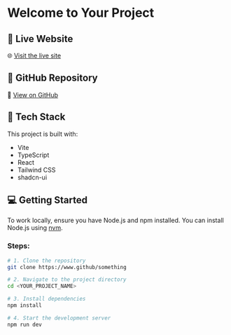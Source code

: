 # Welcome to Your Project

## 🚀 Live Website

🌐 [Visit the live site](https://credex-sellsoft.netlify.app/)

## 📂 GitHub Repository

🔗 [View on GitHub](https://www.github/something)

## 🔧 Tech Stack

This project is built with:

- Vite
- TypeScript
- React
- Tailwind CSS
- shadcn-ui

## 💻 Getting Started

To work locally, ensure you have Node.js and npm installed. You can install Node.js using [nvm](https://github.com/nvm-sh/nvm#installing-and-updating).

### Steps:

```bash
# 1. Clone the repository
git clone https://www.github/something

# 2. Navigate to the project directory
cd <YOUR_PROJECT_NAME>

# 3. Install dependencies
npm install

# 4. Start the development server
npm run dev
```

